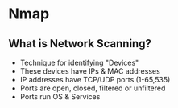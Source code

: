 # Nmap

## What is Network Scanning?
- Technique for identifying "Devices"
- These devices have IPs & MAC addresses
- IP addresses have TCP/UDP ports (1-65,535)
- Ports are open, closed, filtered or unfiltered
- Ports run OS & Services
